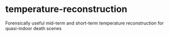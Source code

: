 # temperature-reconstruction
Forensically useful mid-term and short-term temperature reconstruction for quasi-indoor death scenes
